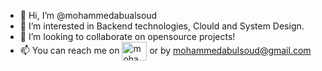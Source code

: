 - 👋 Hi, I’m @mohammedabualsoud
- 👀 I’m interested in Backend technologies, Clould and System Design.
- 💞️ I’m looking to collaborate on opensource projects!
- 📫 You can reach me on <a href="https://www.linkedin.com/in/mohammedabulsoud" target="blank"><img align="center" src="https://raw.githubusercontent.com/rahuldkjain/github-profile-readme-generator/master/src/images/icons/Social/linked-in-alt.svg" alt="mohammedabualsoud" height="30" width="40" /></a> or by mohammedabulsoud@gmail.com

<!---
mohammedabualsoud/me is a ✨ special ✨ repository because its `README.md` (this file) appears on your GitHub profile.
You can click the Preview link to take a look at your changes.
--->
